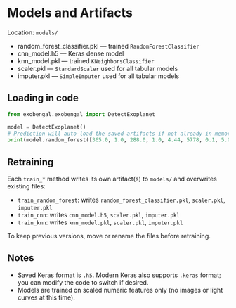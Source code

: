# Models and Artifacts

Location: `models/`

- random_forest_classifier.pkl — trained `RandomForestClassifier`
- cnn_model.h5 — Keras dense model
- knn_model.pkl — trained `KNeighborsClassifier`
- scaler.pkl — `StandardScaler` used for all tabular models
- imputer.pkl — `SimpleImputer` used for all tabular models

## Loading in code

```python
from exobengal.exobengal import DetectExoplanet

model = DetectExoplanet()
# Prediction will auto-load the saved artifacts if not already in memory
print(model.random_forest([365.0, 1.0, 288.0, 1.0, 4.44, 5778, 0.1, 5.0, 100.0]))
```

## Retraining

Each `train_*` method writes its own artifact(s) to `models/` and overwrites existing files:

- `train_random_forest`: writes `random_forest_classifier.pkl`, `scaler.pkl`, `imputer.pkl`
- `train_cnn`: writes `cnn_model.h5`, `scaler.pkl`, `imputer.pkl`
- `train_knn`: writes `knn_model.pkl`, `scaler.pkl`, `imputer.pkl`

To keep previous versions, move or rename the files before retraining.

## Notes

- Saved Keras format is `.h5`. Modern Keras also supports `.keras` format; you can modify the code to switch if desired.
- Models are trained on scaled numeric features only (no images or light curves at this time).
